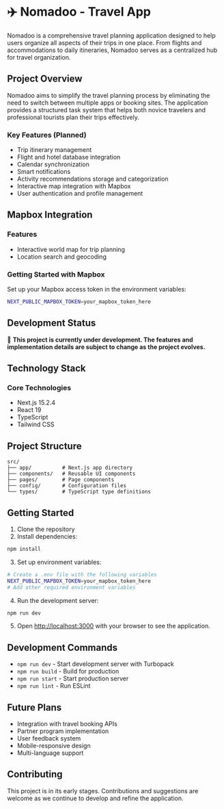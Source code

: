 # ✈️ Nomadoo - Travel App

Nomadoo is a comprehensive travel planning application designed to help users organize all aspects of their trips in one place. From flights and accommodations to daily itineraries, Nomadoo serves as a centralized hub for travel organization.

## Project Overview

Nomadoo aims to simplify the travel planning process by eliminating the need to switch between multiple apps or booking sites. The application provides a structured task system that helps both novice travelers and professional tourists plan their trips effectively.

### Key Features (Planned)

- Trip itinerary management
- Flight and hotel database integration
- Calendar synchronization
- Smart notifications
- Activity recommendations storage and categorization
- Interactive map integration with Mapbox
- User authentication and profile management

## Mapbox Integration

### Features

- Interactive world map for trip planning
- Location search and geocoding

### Getting Started with Mapbox

Set up your Mapbox access token in the environment variables:

```bash
NEXT_PUBLIC_MAPBOX_TOKEN=your_mapbox_token_here
```

## Development Status

🚧 **This project is currently under development. The features and implementation details are subject to change as the project evolves.**

## Technology Stack

### Core Technologies

- Next.js 15.2.4
- React 19
- TypeScript
- Tailwind CSS

## Project Structure

```
src/
├── app/          # Next.js app directory
├── components/   # Reusable UI components
├── pages/        # Page components
├── config/       # Configuration files
└── types/        # TypeScript type definitions
```

## Getting Started

1. Clone the repository
2. Install dependencies:

```bash
npm install
```

3. Set up environment variables:

```bash
# Create a .env file with the following variables
NEXT_PUBLIC_MAPBOX_TOKEN=your_mapbox_token_here
# Add other required environment variables
```

4. Run the development server:

```bash
npm run dev
```

5. Open [http://localhost:3000](http://localhost:3000) with your browser to see the application.

## Development Commands

- `npm run dev` - Start development server with Turbopack
- `npm run build` - Build for production
- `npm run start` - Start production server
- `npm run lint` - Run ESLint

## Future Plans

- Integration with travel booking APIs
- Partner program implementation
- User feedback system
- Mobile-responsive design
- Multi-language support

## Contributing

This project is in its early stages. Contributions and suggestions are welcome as we continue to develop and refine the application.
